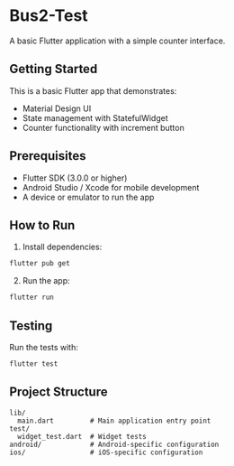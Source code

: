 # Bus2-Test

A basic Flutter application with a simple counter interface.

## Getting Started

This is a basic Flutter app that demonstrates:
- Material Design UI
- State management with StatefulWidget
- Counter functionality with increment button

## Prerequisites

- Flutter SDK (3.0.0 or higher)
- Android Studio / Xcode for mobile development
- A device or emulator to run the app

## How to Run

1. Install dependencies:
```bash
flutter pub get
```

2. Run the app:
```bash
flutter run
```

## Testing

Run the tests with:
```bash
flutter test
```

## Project Structure

```
lib/
  main.dart         # Main application entry point
test/
  widget_test.dart  # Widget tests
android/            # Android-specific configuration
ios/                # iOS-specific configuration
```